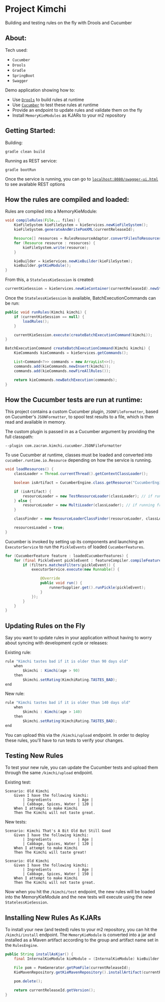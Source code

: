 # Project Kimchi
Building and testing rules on the fly with Drools and Cucumber

## About:

Tech used:
- `Cucumber`
- `Drools`
- `Gradle`
- `SpringBoot`
- `Swagger`

Demo application showing how to:
- Use [`Drools`](https://github.com/kiegroup/drools) to build rules at runtime
- Use [`Cucumber`](https://github.com/cucumber/cucumber-jvm) to test these rules at runtime
- Provide an endpoint to update rules and validate them on the fly
- Install `MemoryKieModules` as KJARs to your m2 repository

## Getting Started:

Building:
```shell
gradle clean build
```

Running as REST service:
```shell
gradle bootRun
```

Once the service is running, you can go to [`localhost:8080/swagger-ui.html`](localhost:8080/swagger-ui.html) to see available REST options

## How the rules are compiled and loaded:
Rules are compiled into a MemoryKieModule:
```java
void compileRules(File... files) {
    KieFileSystem kieFileSystem = kieServices.newKieFileSystem();
    kieFileSystem.generateAndWritePomXML(currentReleaseId);

    Resource[] resources = RulesResourceAdaptor.convertFilesToResources(files);
    for (Resource resource : resources) {
        kieFileSystem.write(resource);
    }

    kieBuilder = kieServices.newKieBuilder(kieFileSystem);
    kieBuilder.getKieModule();
}
```

From this, a `StatelessKieSession` is created:
```java
currentKieSession = kieServices.newKieContainer(currentReleaseId).newStatelessKieSession();
```

Once the `StatelessKieSession` is available, BatchExecutionCommands can be run:
```java
public void runRules(Kimchi kimchi) {
    if (currentKieSession == null) {
        loadRules();
    }

    currentKieSession.execute(createBatchExecutionCommand(kimchi));
}

BatchExecutionCommand createBatchExecutionCommand(Kimchi kimchi) {
    KieCommands kieCommands = kieServices.getCommands();

    List<Command<?>> commands = new ArrayList<>();
    commands.add(kieCommands.newInsert(kimchi));
    commands.add(kieCommands.newFireAllRules());

    return kieCommands.newBatchExecution(commands);
}
```

## How the Cucumber tests are run at runtime:
This project contains a custom Cucumber plugin, `JSONFileFormatter`, based on Cucumber's `JSONFormatter`, to spool test results to a file, which is then read and available in memory. 

The custom plugin is passed in as a Cucumber argument by providing the full classpath:
```shell
--plugin com.zacran.kimchi.cucumber.JSONFileFormatter
```

To use Cucumber at runtime, classes must be loaded and converted into `cucumber.runtime.io.Resource` depending on how the service is running. 

```java
void loadResources() {
    classLoader = Thread.currentThread().getContextClassLoader();

    boolean isArtifact = CucumberEngine.class.getResource("CucumberEngine.class").toString().contains("jar:");

    if (isArtifact) {
        resourceLoader = new TestResourceLoader(classLoader); // if running from artifact
    } else {
        resourceLoader = new MultiLoader(classLoader); // if running from bootRun
    }

    classFinder = new ResourceLoaderClassFinder(resourceLoader, classLoader);

    resourcesLoaded = true;
}
```

Cucumber is invoked by setting up its components and launching an `ExecutorService` to run the `PickleEvents` of loaded `CucumberFeatures`.

```java
for (CucumberFeature feature : loadedCucumberFeatures) {
    for (final PickleEvent pickleEvent : featureCompiler.compileFeature(feature)) {
        if (filters.matchesFilters(pickleEvent)) {
            executorService.execute(new Runnable() {

                @Override
                public void run() {
                    runnerSupplier.get().runPickle(pickleEvent);
                }
            });
        }
    }
}
```

## Updating Rules on the Fly

Say you want to update rules in your application without having to worry about syncing with development cycle or releases:

Existing rule:
```java
rule "Kimchi tastes bad if it is older than 90 days old"
    when
        $kimchi : Kimchi(age > 90)
    then
        $kimchi.setRating(KimchiRating.TASTES_BAD);
end
```

New rule:
```java
rule "Kimchi tastes bad if it is older than 140 days old"
    when
        $kimchi : Kimchi(age > 140)
    then
        $kimchi.setRating(KimchiRating.TASTES_BAD);
end
```

You can upload this via the `/kimchi/upload` endpoint. In order to deploy these rules, you'll have to run tests to verify your changes.

## Testing New Rules

To test your new rule, you can update the Cucumber tests and upload them through the same `/kimchi/upload` endpoint.

Existing test:
```
Scenario: Old Kimchi
    Given I have the following kimchi:
        | Ingredients            | Age |
        | Cabbage, Spices, Water | 120 |
    When I attempt to make Kimchi
    Then The Kimchi will not taste great.
```

New tests:
```
Scenario: Kimchi That's A Bit Old But Still Good
    Given I have the following kimchi:
        | Ingredients            | Age |
        | Cabbage, Spices, Water | 120 |
    When I attempt to make Kimchi
    Then The Kimchi will taste great!

Scenario: Old Kimchi
    Given I have the following kimchi:
        | Ingredients            | Age |
        | Cabbage, Spices, Water | 150 |
    When I attempt to make Kimchi
    Then The Kimchi will not taste great.
```

Now when you hit the `/kimchi/test` endpoint, the new rules will be loaded into the MemoryKieModule and the new tests will execute using the new `StatelessKieSession`.

## Installing New Rules As KJARs

To install your new (and tested) rules to your m2 repository, you can hit the `/kimchi/install` endpoint. The `MemoryKieModule` is converted into a jar and installed as a Maven artifact according to the group and artifact name set in the `RulesEngine`.

```java
public String installAsKjar() {
    final InternalKieModule kieModule = (InternalKieModule) kieBuilder.getKieModule();

    File pom = PomGenerator.getPomFile(currentReleaseId);
    KieMavenRepository.getKieMavenRepository().installArtifact(currentReleaseId, kieModule, pom);

    pom.delete();

    return currentReleaseId.getVersion();
}
```

## 
